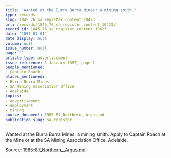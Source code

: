 ```yaml
---
title: 'Wanted at the Burra Burra Mines: a mining smith.'
type: records
slug: 1845_76_sa_register_content_10423
url: /records/1845_76_sa_register_content_10423/
record_id: 1845_76_sa_register_content_10423
date: '1857-01-01'
date_display: null
volume: null
issue_number: null
page: '1'
article_type: advertisement
issue_reference: 1 January 1857, page 1
people_mentioned:
- Captain Roach
places_mentioned:
- Burra Burra Mines
- SA Mining Association Office
- Adelaide
topics:
- advertisement
- employment
- mining
source_document: 1985-87_Northern__Argus.md
publication_slug: sa-register
---
```


Wanted at the Burra Burra Mines: a mining smith.  Apply to Captain Roach at the Mine or at the SA Mining Association Office, Adelaide.

Source: [1985-87_Northern__Argus.md](/downloads/markdown/1985-87_Northern__Argus.md)
